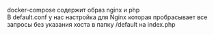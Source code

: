 docker-compose содержит образ nginx и php<br>
В default.conf у нас настройка для Nginx которая пробрасывает все запросы без указания хоста в папку /default на index.php